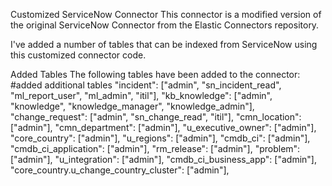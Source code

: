 Customized ServiceNow Connector
This connector is a modified version of the original ServiceNow Connector from the Elastic Connectors repository.

I've added a number of tables that can be indexed from ServiceNow using this customized connector code.

Added Tables
The following tables have been added to the connector:
#added additional tables
    "incident": ["admin", "sn_incident_read", "ml_report_user", "ml_admin", "itil"],
    "kb_knowledge": ["admin", "knowledge", "knowledge_manager", "knowledge_admin"],
    "change_request": ["admin", "sn_change_read", "itil"],
    "cmn_location": ["admin"],
    "cmn_department": ["admin"],
    "u_executive_owner": ["admin"],
    "core_country": ["admin"],
    "u_regions": ["admin"],
    "cmdb_ci": ["admin"],
    "cmdb_ci_application": ["admin"],
    "rm_release": ["admin"],
    "problem": ["admin"],
    "u_integration": ["admin"],
    "cmdb_ci_business_app": ["admin"],
    "core_country.u_change_country_cluster": ["admin"],

    
